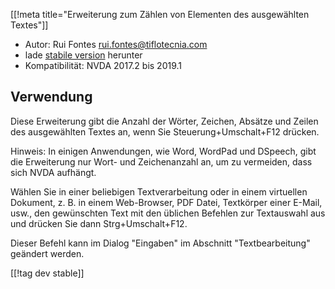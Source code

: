 [[!meta title="Erweiterung zum Zählen von Elementen des ausgewählten
Textes"]]

* Autor: Rui Fontes <rui.fontes@tiflotecnia.com>
* lade [stabile version][1] herunter
* Kompatibilität: NVDA 2017.2 bis 2019.1

## Verwendung ##
Diese Erweiterung gibt die Anzahl der Wörter, Zeichen, Absätze und Zeilen
des ausgewählten Textes an, wenn Sie Steuerung+Umschalt+F12 drücken.

Hinweis: In einigen Anwendungen, wie Word, WordPad und DSpeech, gibt die
Erweiterung nur Wort- und Zeichenanzahl an, um zu vermeiden, dass sich NVDA
aufhängt.

Wählen Sie in einer beliebigen Textverarbeitung oder in einem virtuellen
Dokument, z. B. in einem Web-Browser, PDF Datei, Textkörper einer E-Mail,
usw., den gewünschten Text mit den üblichen Befehlen zur Textauswahl aus und
drücken Sie dann Strg+Umschalt+F12.

Dieser Befehl kann im Dialog "Eingaben" im Abschnitt "Textbearbeitung"
geändert werden.

[[!tag dev stable]]

[1]: https://addons.nvda-project.org/files/get.php?file=wc
